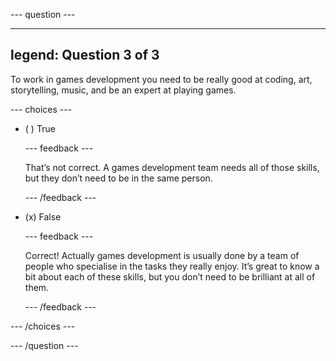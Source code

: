 
--- question ---

---
legend: Question 3 of 3
---

To work in games development you need to be really good at coding, art, storytelling, music, and be an expert at playing games. 

--- choices ---

- ( ) True


  --- feedback ---

  That’s not correct. A games development team needs all of those skills, but they don’t need to be in the same person.

  --- /feedback ---

- (x) False


  --- feedback ---

  Correct! Actually games development is usually done by a team of people who specialise in the tasks they really enjoy. It’s great to know a bit about each of these skills, but you don’t need to be brilliant at all of them.

  --- /feedback ---

--- /choices ---

--- /question ---
